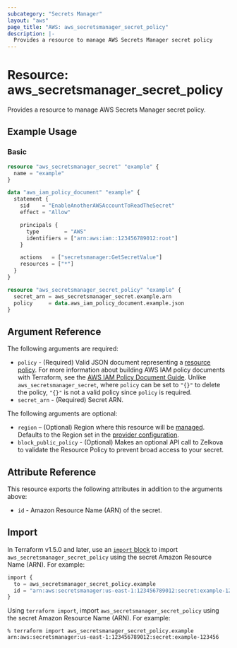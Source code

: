 ```yaml
---
subcategory: "Secrets Manager"
layout: "aws"
page_title: "AWS: aws_secretsmanager_secret_policy"
description: |-
  Provides a resource to manage AWS Secrets Manager secret policy
---
```


# Resource: aws_secretsmanager_secret_policy

Provides a resource to manage AWS Secrets Manager secret policy.

## Example Usage

### Basic

```terraform
resource "aws_secretsmanager_secret" "example" {
  name = "example"
}

data "aws_iam_policy_document" "example" {
  statement {
    sid    = "EnableAnotherAWSAccountToReadTheSecret"
    effect = "Allow"

    principals {
      type        = "AWS"
      identifiers = ["arn:aws:iam::123456789012:root"]
    }

    actions   = ["secretsmanager:GetSecretValue"]
    resources = ["*"]
  }
}

resource "aws_secretsmanager_secret_policy" "example" {
  secret_arn = aws_secretsmanager_secret.example.arn
  policy     = data.aws_iam_policy_document.example.json
}
```

## Argument Reference

The following arguments are required:

* `policy` - (Required) Valid JSON document representing a [resource policy](https://docs.aws.amazon.com/secretsmanager/latest/userguide/auth-and-access_resource-based-policies.html). For more information about building AWS IAM policy documents with Terraform, see the [AWS IAM Policy Document Guide](https://learn.hashicorp.com/terraform/aws/iam-policy). Unlike `aws_secretsmanager_secret`, where `policy` can be set to `"{}"` to delete the policy, `"{}"` is not a valid policy since `policy` is required.
* `secret_arn` - (Required) Secret ARN.

The following arguments are optional:

* `region` – (Optional) Region where this resource will be [managed](https://docs.aws.amazon.com/general/latest/gr/rande.html#regional-endpoints). Defaults to the Region set in the [provider configuration](https://registry.terraform.io/providers/hashicorp/aws/latest/docs#aws-configuration-reference).
* `block_public_policy` - (Optional) Makes an optional API call to Zelkova to validate the Resource Policy to prevent broad access to your secret.

## Attribute Reference

This resource exports the following attributes in addition to the arguments above:

* `id` - Amazon Resource Name (ARN) of the secret.

## Import

In Terraform v1.5.0 and later, use an [`import` block](https://developer.hashicorp.com/terraform/language/import) to import `aws_secretsmanager_secret_policy` using the secret Amazon Resource Name (ARN). For example:

```terraform
import {
  to = aws_secretsmanager_secret_policy.example
  id = "arn:aws:secretsmanager:us-east-1:123456789012:secret:example-123456"
}
```

Using `terraform import`, import `aws_secretsmanager_secret_policy` using the secret Amazon Resource Name (ARN). For example:

```console
% terraform import aws_secretsmanager_secret_policy.example arn:aws:secretsmanager:us-east-1:123456789012:secret:example-123456
```
